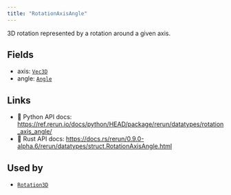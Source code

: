 ```yaml
---
title: "RotationAxisAngle"
---
```


3D rotation represented by a rotation around a given axis.

## Fields

* axis: [`Vec3D`](../datatypes/vec3d.md)
* angle: [`Angle`](../datatypes/angle.md)

## Links
 * 🐍 Python API docs: https://ref.rerun.io/docs/python/HEAD/package/rerun/datatypes/rotation_axis_angle/
 * 🦀 Rust API docs: https://docs.rs/rerun/0.9.0-alpha.6/rerun/datatypes/struct.RotationAxisAngle.html


## Used by

* [`Rotation3D`](../datatypes/rotation3d.md)
